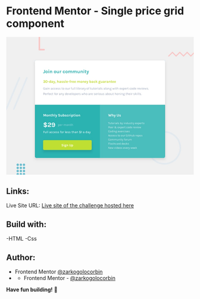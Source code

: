 # Frontend Mentor - Single price grid component

![Design preview for the Single price grid component coding challenge](./design/desktop-preview.jpg)

## Links:

   Live Site URL: [Live site of the challenge hosted here](https://single-price-grid-frontend.netlify.app/)

## Build with:
-HTML
-Css

## Author:

- Frontend Mentor  [@zarkogolocorbin](https://www.frontendmentor.io/profile/zarkogolocorbin)
- - Frontend Mentor - [@zarkogolocorbin](https://www.frontendmentor.io/profile/zarkogolocorbin)


**Have fun building!** 🚀
